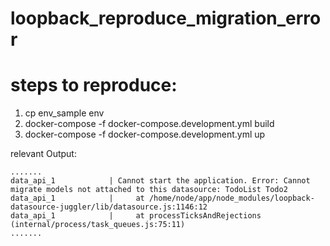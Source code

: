 # loopback_reproduce_migration_error
# steps to reproduce:
1. cp env_sample env
2. docker-compose -f docker-compose.development.yml build
3. docker-compose -f docker-compose.development.yml up

relevant Output:
```
.......
data_api_1            | Cannot start the application. Error: Cannot migrate models not attached to this datasource: TodoList Todo2
data_api_1            |     at /home/node/app/node_modules/loopback-datasource-juggler/lib/datasource.js:1146:12
data_api_1            |     at processTicksAndRejections (internal/process/task_queues.js:75:11)
.......
```
